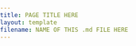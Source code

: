```yaml
---
title: PAGE TITLE HERE
layout: template
filename: NAME OF THIS .md FILE HERE
--- 
```

<html>
<head>
	<title> MCAT Bros </title>
	<link rel="icon" href="https://styles.redditmedia.com/t5_kwx5e/styles/communityIcon_kmrd80f26e141.PNG" />
<script src="https://ajax.googleapis.com/ajax/libs/jquery/3.5.1/jquery.min.js"></script>

</head>
<body style="margin:0px;padding:0px;overflow:hidden">
			<iframe id="formId" width="100%" height="100%" frameborder="0"  onLoad="doSomething()"> </iframe>

  
	<script>
	
	jQuery(document).ready(function($) {

  if (window.history && window.history.pushState) {

    $(window).on('popstate', function() {
      var hashLocation = location.hash;
      var hashSplit = hashLocation.split("#!/");
      var hashName = hashSplit[1];

      if (hashName !== '') {
        var hash = window.location.hash;
        if (hash === '') {
          alert('Back button was pressed.');
        }
      }
    });

    window.history.pushState('forward', null, './#forward');
  }

});	
		
	//-------------------------------------//			

			        var frame_1 = window.frames["formId"];

frame_1.contentWindow.location.replace('https://script.google.com/macros/s/AKfycbyVIYNCmsWUb7mmR6EYuXZP_QUt4tGWFeiSzi2yfQnFjrqanjittuitIDeQnfXnyH1mTA/exec'); 
			//-------------------------------------//			

		
	function doSomething() {
    alert('This pops up every 5 seconds and is annoying!');
}


//document.querySelector("#password").addEventListener('mouseup', Handler);

	


		
	</script>
	

</body>
	
</html>
